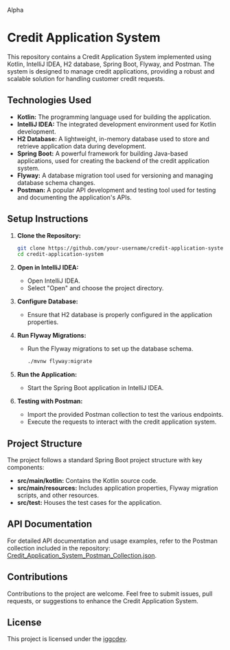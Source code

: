 Alpha

# Credit Application System

This repository contains a Credit Application System implemented using Kotlin, IntelliJ IDEA, H2 database, Spring Boot, Flyway, and Postman. The system is designed to manage credit applications, providing a robust and scalable solution for handling customer credit requests.

## Technologies Used

- **Kotlin:** The programming language used for building the application.
- **IntelliJ IDEA:** The integrated development environment used for Kotlin development.
- **H2 Database:** A lightweight, in-memory database used to store and retrieve application data during development.
- **Spring Boot:** A powerful framework for building Java-based applications, used for creating the backend of the credit application system.
- **Flyway:** A database migration tool used for versioning and managing database schema changes.
- **Postman:** A popular API development and testing tool used for testing and documenting the application's APIs.

## Setup Instructions

1. **Clone the Repository:**
   ```bash
   git clone https://github.com/your-username/credit-application-system.git
   cd credit-application-system
   ```

2. **Open in IntelliJ IDEA:**
   - Open IntelliJ IDEA.
   - Select "Open" and choose the project directory.

3. **Configure Database:**
   - Ensure that H2 database is properly configured in the application properties.

4. **Run Flyway Migrations:**
   - Run the Flyway migrations to set up the database schema.
     ```bash
     ./mvnw flyway:migrate
     ```

5. **Run the Application:**
   - Start the Spring Boot application in IntelliJ IDEA.

6. **Testing with Postman:**
   - Import the provided Postman collection to test the various endpoints.
   - Execute the requests to interact with the credit application system.

## Project Structure

The project follows a standard Spring Boot project structure with key components:

- **src/main/kotlin:** Contains the Kotlin source code.
- **src/main/resources:** Includes application properties, Flyway migration scripts, and other resources.
- **src/test:** Houses the test cases for the application.

## API Documentation

For detailed API documentation and usage examples, refer to the Postman collection included in the repository: [Credit_Application_System_Postman_Collection.json](postman/Credit_Application_System_Postman_Collection.json).

## Contributions

Contributions to the project are welcome. Feel free to submit issues, pull requests, or suggestions to enhance the Credit Application System.

## License

This project is licensed under the [iggcdev](LICENSE).
```

